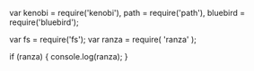 var kenobi = require('kenobi'),
    path = require('path'),
    bluebird = require('bluebird');

var fs = require('fs');
var ranza = require( 'ranza' );

if (ranza) {
    console.log(ranza);
}
